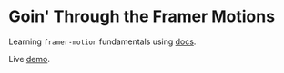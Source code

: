 #  Goin' Through the Framer Motions

Learning `framer-motion` fundamentals using [docs](https://www.framer.com/docs/introduction/).

Live [demo](https://framer-motion-fundamentals.schm00g.repl.co/).
